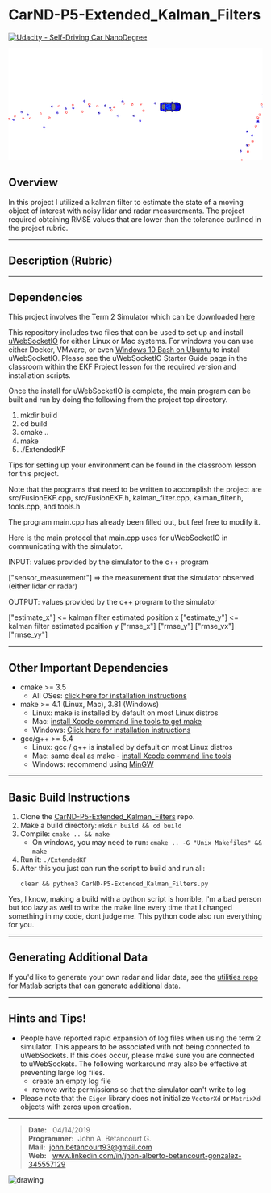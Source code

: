 <!-- 
**********************************************************************
https://review.udacity.com/#!/rubrics/1962/view

Project Specification
CarND-P5-Extended_Kalman_Filters

Required Files
    (OK) - 1 - Your code should compile.: Code must compile without errors with cmake and make. Given that we've made CMakeLists.txt as general as possible, it's recommended that you do not change it unless you can guarantee that your changes will still compile on any platform.
    
    2 - px, py, vx, vy output coordinates must have an RMSE <= [.11, .11, 0.52, 0.52] when using the file: "obj_pose-laser-radar-synthetic-input.txt" which is the same data file the simulator uses for Dataset 1: Your algorithm will be run against Dataset 1 in the simulator which is the same as "data/obj_pose-laser-radar-synthetic-input.txt" in the repository. We'll collect the positions that your algorithm outputs and compare them to ground truth data. Your px, py, vx, and vy RMSE should be less than or equal to the values [.11, .11, 0.52, 0.52]. 
    
    3 - Your Sensor Fusion algorithm follows the general processing flow as taught in the preceding lessons.: While you may be creative with your implementation, there is a well-defined set of steps that must take place in order to successfully build a Kalman Filter. As such, your project should follow the algorithm as described in the preceding lesson.
    
    4 - Your Kalman Filter algorithm handles the first measurements appropriately: Your algorithm should use the first measurements to initialize the state vectors and covariance matrices.
    
    5 - Your Kalman Filter algorithm first predicts then updates: Upon receiving a measurement after the first, the algorithm should predict object position to the current timestep and then update the prediction using the new measurement.
    
    6 - Your Kalman Filter can handle radar and lidar measurements: Your algorithm sets up the appropriate matrices given the type of measurement and calls the correct measurement function for a given sensor type.

Code Efficiency
    7 - Your algorithm should avoid unnecessary calculations: This is mostly a "code smell" test. Your algorithm does not need to sacrifice comprehension, stability, robustness or security for speed, however it should maintain good practice with respect to calculations. Here are some things to avoid. This is not a complete list, but rather a few examples of inefficiencies:

        * Running the exact same calculation repeatedly when you can run it once, store the value and then reuse the value later.
        * Loops that run too many times.
        * Creating unnecessarily complex data structures when simpler structures work equivalently.
        * Unnecessary control flow checks.

Suggestions to Make Your Project Stand Out!
    There are two ways we think you could make your project stand out:

    1. While we're giving this project to you with starter code, you are not actually required to use it! If you think you can organize your Kalman Filter better than us, go for it! Also, this project was templatized in an object-oriented style, however it's reasonable to build a Kalman Filter in a functional style. Feel free to start from scratch with a functional algorithm!
        
        * Keep in mind that your code must compile. If your changes necessitate modifying CMakeLists.txt, you are responsible for ensuring that any reviewer can still compile your code given the dependencies listed earlier in the instructions - platform specific errors will not be debugged by graders.

    2. There is some room for improvement with the Kalman Filter algorithm. Maybe some aspects of the algorithm could be combined? Maybe some could be skipped under certain circumstances? Maybe there are other ways to improve performance? Get creative!

    3. Analyze what happens when you turn off radar or lidar. Which sensor type provides more accurate readings? How does fusing the two sensors' data improve the tracking results?

**********************************************************************
-->

# CarND-P5-Extended_Kalman_Filters
[![Udacity - Self-Driving Car NanoDegree](https://s3.amazonaws.com/udacity-sdc/github/shield-carnd.svg)](http://www.udacity.com/drive)

<img src="writeup_files/banner.png" alt="drawing" width="700"/> 

## Overview

In this project I utilized a kalman filter to estimate the state of a moving object of interest with noisy lidar and radar measurements. The project required obtaining RMSE values that are lower than the tolerance outlined in the project rubric. 

---
## Description (Rubric)


---
## Dependencies

This project involves the Term 2 Simulator which can be downloaded [here](https://github.com/udacity/self-driving-car-sim/releases)

This repository includes two files that can be used to set up and install [uWebSocketIO](https://github.com/uWebSockets/uWebSockets) for either Linux or Mac systems. For windows you can use either Docker, VMware, or even [Windows 10 Bash on Ubuntu](https://www.howtogeek.com/249966/how-to-install-and-use-the-linux-bash-shell-on-windows-10/) to install uWebSocketIO. Please see the uWebSocketIO Starter Guide page in the classroom within the EKF Project lesson for the required version and installation scripts.

Once the install for uWebSocketIO is complete, the main program can be built and run by doing the following from the project top directory.

1. mkdir build
2. cd build
3. cmake ..
4. make
5. ./ExtendedKF

Tips for setting up your environment can be found in the classroom lesson for this project.

Note that the programs that need to be written to accomplish the project are src/FusionEKF.cpp, src/FusionEKF.h, kalman_filter.cpp, kalman_filter.h, tools.cpp, and tools.h

The program main.cpp has already been filled out, but feel free to modify it.

Here is the main protocol that main.cpp uses for uWebSocketIO in communicating with the simulator.


INPUT: values provided by the simulator to the c++ program

["sensor_measurement"] => the measurement that the simulator observed (either lidar or radar)


OUTPUT: values provided by the c++ program to the simulator

["estimate_x"] <= kalman filter estimated position x
["estimate_y"] <= kalman filter estimated position y
["rmse_x"]
["rmse_y"]
["rmse_vx"]
["rmse_vy"]

---
## Other Important Dependencies

* cmake >= 3.5
  * All OSes: [click here for installation instructions](https://cmake.org/install/)
* make >= 4.1 (Linux, Mac), 3.81 (Windows)
  * Linux: make is installed by default on most Linux distros
  * Mac: [install Xcode command line tools to get make](https://developer.apple.com/xcode/features/)
  * Windows: [Click here for installation instructions](http://gnuwin32.sourceforge.net/packages/make.htm)
* gcc/g++ >= 5.4
  * Linux: gcc / g++ is installed by default on most Linux distros
  * Mac: same deal as make - [install Xcode command line tools](https://developer.apple.com/xcode/features/)
  * Windows: recommend using [MinGW](http://www.mingw.org/)

---
## Basic Build Instructions

1. Clone the [CarND-P5-Extended_Kalman_Filters](https://github.com/JohnBetaCode/CarND-P5-Extended_Kalman_Filters) repo.
2. Make a build directory: `mkdir build && cd build`
3. Compile: `cmake .. && make` 
   * On windows, you may need to run: `cmake .. -G "Unix Makefiles" && make`
4. Run it: `./ExtendedKF `
5. After this you just can run the script to build and run all: 
    ```
    clear && python3 CarND-P5-Extended_Kalman_Filters.py
    ```
Yes, I know, making a build with a python script is horrible, I'm a bad person but too lazy as well to write the make line every time that I changed something in my code, dont judge me. This python code also run everything for you.

---
## Generating Additional Data

If you'd like to generate your own radar and lidar data, see the
[utilities repo](https://github.com/udacity/CarND-Mercedes-SF-Utilities) for
Matlab scripts that can generate additional data.

---
## Hints and Tips!

* People have reported rapid expansion of log files when using the term 2 simulator. This appears to be associated with not being connected to uWebSockets. If this does occur, please make sure you are connected to uWebSockets. The following workaround may also be effective at preventing large log files.
    + create an empty log file
    + remove write permissions so that the simulator can't write to log
 * Please note that the ```Eigen``` library does not initialize ```VectorXd``` or ```MatrixXd``` objects with zeros upon creation.

---
> **Date:** &nbsp; 04/14/2019  
> **Programmer:** &nbsp;John A. Betancourt G.   
> **Mail:** &nbsp;john.betancourt93@gmail.com  
> **Web:** &nbsp; www.linkedin.com/in/jhon-alberto-betancourt-gonzalez-345557129 

<img src="https://media.giphy.com/media/ROMuW7IsJH4uQ/giphy.gif" alt="drawing" width="400"/> 

<!-- Sorry for my English -->
